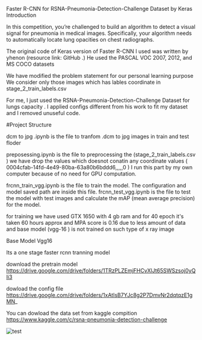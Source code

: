 Faster R-CNN for RSNA-Pneumonia-Detection-Challenge Dataset by Keras
Introduction


In this competition, you’re challenged to build an algorithm to detect a visual signal for pneumonia in medical images. Specifically, your algorithm needs to automatically locate lung opacities on chest radiographs.


The original code of Keras version of Faster R-CNN I used was written by yhenon (resource link: GitHub .) He used the PASCAL VOC 2007, 2012, and MS COCO datasets


We have modified the problem statement for our personal learning purpose 
We consider only those images which has lables coordinate in stage_2_train_labels.csv 

For me, I just used the  RSNA-Pneumonia-Detection-Challenge Dataset for lungs capacity . I applied configs different from his work to fit my dataset and I removed unuseful code.

#Project Structure


dcm to jpg .ipynb  is the file to tranfom .dcm to jpg images in train and test floder 

preposessing.ipynb is the file to preprocessing the  (stage_2_train_labels.csv ) we have drop the values which doesnot conatin any coordinate values ( 0004cfab-14fd-4e49-80ba-63a80b6bddd6,,,,,0 ) I run this part by my own computer because of no need for GPU computation.


frcnn_train_vgg.ipynb is the file to train the model. The configuration and model saved path are inside this file. frcnn_test_vgg.ipynb is the file to test the model with test images and calculate the mAP (mean average precision) for the model. 


for training we have used GTX 1650 with 4 gb ram and for 40 epoch it's taken 60 hours approx and  MPA score is 0.16 due to less amount of data and base model (vgg-16 ) is not trained on such type of x ray image 


Base Model Vgg16 

Its a one stage  faster rcnn tranning  model 



download the pretrain model https://drive.google.com/drive/folders/1TRzPLZEmjFHCvXlJt65SWSzsoj0yQIi3

dowload the config file https://drive.google.com/drive/folders/1xAtIsB7YJc8g2P7DmvNr2dqtqzE1gMN_






You can dowload the data set from kaggle compition 
https://www.kaggle.com/c/rsna-pneumonia-detection-challenge


![test](https://user-images.githubusercontent.com/45600643/73590036-b14c2f80-4503-11ea-9ff5-ce76204941c6.png)
